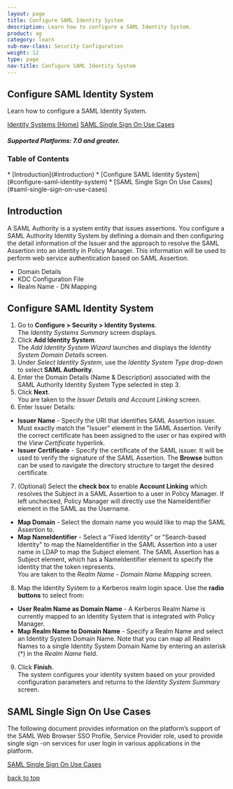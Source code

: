 ```yaml
---
layout: page
title: Configure SAML Identity System
description: Learn how to configure a SAML Identity System.
product: ag
category: learn
sub-nav-class: Security Configuration
weight:	12
type: page
nav-title: Configure SAML Identity System
---
```


## Configure SAML Identity System

Learn how to configure a SAML Identity System.

<a href="../identity_systems.html" class="button secondary">Identity Systems (Home)</a> <a href="http://docs.akana.com/cm/assets/CM_WP_SAML.pdf" class="button secondary">SAML Single Sign On Use Cases</a> 

<h5 class="stamp">Supported Platforms: 7.0 and greater.</h5>

### Table of Contents
<div id="toc-marker"></div>
* [Introduction](#introduction)
* [Configure SAML Identity System](#configure-saml-identity-system)
* [SAML Single Sign On Use Cases](#saml-single-sign-on-use-cases)

## Introduction

A SAML Authority is a system entity that issues assertions. You configure a SAML Authority Identity System by defining a domain and then configuring the detail information of the Issuer and the approach to resolve the SAML Assertion into an identity in Policy Manager. This information will be used to perform web service authentication based on SAML Assertion.  

* Domain Details
* KDC Configuration File
* Realm Name - DN Mapping

## Configure SAML Identity System

1. Go to **Configure > Security > Identity Systems**.  
The *Identity Systems Summary* screen displays. 
2. Click **Add Identity System**.  
The *Add Identity System Wizard* launches and displays the *Identity System Domain Details* screen.
3. Under *Select Identity System*, use the *Identity System Type* drop-down to select **SAML Authority**. 
4. Enter the Domain Details (Name & Description) associated with the SAML Authority Identity System Type selected in step 3.  
5. Click **Next**.  
You are taken to the *Issuer Details and Account Linking* screen.
6. Enter Issuer Details:
  * **Issuer Name** - Specify the URI that identifies SAML Assertion issuer. Must exactly match the "Issuer" element in the SAML Assertion.  Verify the correct certificate has been assigned to the user or has expired with the *View Certificate* hyperlink.
  * **Issuer Certificate** - Specify the certificate of the SAML issuer. It will be used to verify the signature of the SAML Assertion. The **Browse** button can be used to navigate the directory structure to target the desired certificate.
7. (Optional) Select the **check box** to enable **Account Linking** which resolves the Subject in a SAML Assertion to a user in Policy Manager. If left unchecked, Policy Manager will directly use the NameIdentifier element in the SAML as the Username.  
  * **Map Domain** - Select the domain name you would like to map the SAML Assertion to.
  * **Map NameIdentifier** - Select a "Fixed Identity" or "Search-based Identity" to map the NameIdentifier in the SAML Assertion into a user name in LDAP to map the Subject element. The SAML Assertion has a Subject element, which has a NameIdentifier element to specify the identity that the token represents.  
You are taken to the *Realm Name - Domain Name Mapping* screen.
8. Map the Identity System to a Kerberos realm login space.  Use the **radio buttons** to select from:  
  * **User Realm Name as Domain Name** - A Kerberos Realm Name is currently mapped to an Identity System that is integrated with Policy Manager.
  * **Map Realm Name to Domain Name** - Specify a Realm Name and select an Identity System Domain Name. Note that you can map all Realm Names to a single Identity System Domain Name by entering an asterisk (*) in the *Realm Name* field.
9. Click **Finish**.    
The system configures your identity system based on your provided configuration parameters and returns to the *Identity System Summary* screen.

## SAML Single Sign On Use Cases

The following document provides information on the platform’s support of the SAML Web Browser SSO Profile, Service Provider role, used to provide single sign -on services for user login in various applications in the platform.

<a href="http://docs.akana.com/cm/assets/CM_WP_SAML.pdf">SAML Single Sign On Use Cases</a> 
<br>

<a href="#top">back to top</a> 